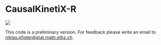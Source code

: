 # CausalKinetiX-R

[![](https://www.r-pkg.org/badges/version/CausalKinetiX?color=green)](https://cran.r-project.org/package=CausalKinetiX)

This code is a preliminary version. For feedback please write an email to niklas.pfister@stat.math.ethz.ch.
